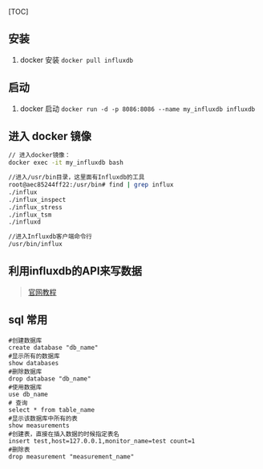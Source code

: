 [TOC]

 ## 安装
1. docker 安装
`docker pull influxdb`

## 启动
1. docker 启动
`docker run -d -p 8086:8086 --name my_influxdb influxdb`
## 进入 docker 镜像
```bash
// 进入docker镜像：
docker exec -it my_influxdb bash

//进入/usr/bin目录，这里面有Influxdb的工具
root@aec85244ff22:/usr/bin# find | grep influx  
./influx
./influx_inspect
./influx_stress
./influx_tsm
./influxd

//进入Influxdb客户端命令行
/usr/bin/influx

```
## 利用influxdb的API来写数据
> [官网教程](https://docs.influxdata.com/influxdb/v1.4/tools/api/#write)

## sql 常用
```
#创建数据库
create database "db_name"
#显示所有的数据库
show databases
#删除数据库
drop database "db_name"
#使用数据库
use db_name
# 查询
select * from table_name
#显示该数据库中所有的表
show measurements
#创建表，直接在插入数据的时候指定表名
insert test,host=127.0.0.1,monitor_name=test count=1
#删除表
drop measurement "measurement_name"
```
